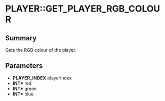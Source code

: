 # PLAYER::GET_PLAYER_RGB_COLOUR

## Summary
Gets the RGB colour of the player.

## Parameters
* **PLAYER_INDEX** playerIndex
* **INT\*** red
* **INT\*** green
* **INT\*** blue